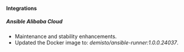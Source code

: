 
#### Integrations
##### Ansible Alibaba Cloud
- Maintenance and stability enhancements.
- Updated the Docker image to: *demisto/ansible-runner:1.0.0.24037*.
